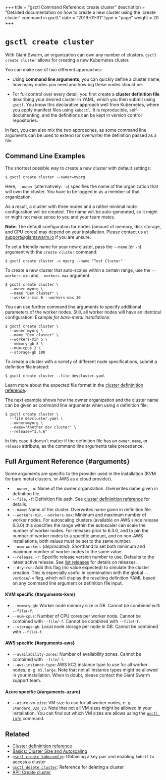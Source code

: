 +++
title = "gsctl Command Reference: create cluster"
description = "Detailed documentation on how to create a new cluster using the 'create cluster' command in gsctl."
date = "2019-01-31"
type = "page"
weight = 20
+++

# `gsctl create cluster`

With Giant Swarm, an organization can own any number of clusters. `gsctl create cluster` allows for creating a new Kubernetes cluster.

You can make use of two different approaches:

- Using **command line arguments**, you can quickly define a cluster name, how many nodes you need and how big these nodes should be.

- For full control over every detail, you first create a **cluster definition file** describing your desired cluster in YAML, which you then submit using `gsctl`. You know this declarative approach well from Kubernetes, where you apply manifest files using `kubectl`. It is reproducible, self-documenting, and the definitions can be kept in version control repositories.

In fact, you can also mix the two approaches, as some command line arguments can be used to extend (or overwrite) the definition passed as a file.


## Command Line Examples

The shortest possible way to create a new cluster with default settings:

```nohighlight
$ gsctl create cluster --owner=myorg
```

Here, `--owner` (alternatively: `-o`) specifies the name of the organization that will own the cluster.
You have to be logged in as a member of that organization.

As a result, a cluster with three nodes and a rather minimal node configuration will be created.
The name will be auto-generated, so it might or might not make sense to you and your team mates.

**Note:** The default configuration for nodes (amount of memory, disk storage, and CPU cores) may depend on your installation. Please contact us at support@giantswarm.io if you are unsure.

To set a friendly name for your new cluster, pass the `--name` (or `-n`) argument with the `create cluster` command:

```nohighlight
$ gsctl create cluster -o myorg --name "Test Cluster"
```

To create a new cluster that auto-scales within a certain range, use the `--workers-min` and `--workers-max` argument:

```nohighlight
$ gsctl create cluster \
  --owner myorg \
  --name "Dev cluster" \
  --workers-min 6 --workers-max 10
```

You can use further command line arguments to specify additional parameters of the worker nodes. Still, all worker nodes will have an identical configuration. Example *for bare-metal installations*:

```nohighlight
$ gsctl create cluster \
  --owner myorg \
  --name "Dev cluster" \
  --workers-min 5 \
  --memory-gb 8 \
  --num-cpus 2 \
  --storage-gb 100
```



To create a cluster with a variety of different node specifications, submit a definition file instead:

```nohighlight
$ gsctl create cluster --file devcluster.yaml
```

Learn more about the expected file format in the [cluster defininition reference](../../cluster-definition/).

The next example shows how the owner organization and the cluster name can be given as command line arguments when using a definition file:

```nohighlight
$ gsctl create cluster \
  --file devcluster.yaml \
  --owner=myorg \
  --name="Another dev cluster" \
  --release="1.4.6"
```

In this case it doesn't matter if the definition file has an `owner`, `name`, or `release` attribute, as the command line arguments take precedence.


## Full Argument Reference {#arguments}

Some arguments are specific to the provider used in the installation
(KVM for bare metal clusters, or AWS as a cloud provider).

- `--owner`, `-o`: Name of the owner organization. Overwrites name given in definition file.
- `--file`, `-f`: Definition file path. See [cluster defininition reference](../../cluster-definition/) for details.
- `--name`: Name of the cluster. Overwrites name given in definition file.
- `--workers-min`, `--workers-max`: Minimum and maximum number of worker nodes. For autoscaling clusters (available on AWS since release 6.3.0) this specifies the range within the autoscaler can scale the number of worker nodes. For releases prior to 6.3.0, and to pin the number of worker nodes to a specific amount, and on non-AWS installations, both values must be set to the same number.
- `--num-workers` (*deprecated*): Shorthand to set both minimum and maximum number of worker nodes to the same value.
- `--release`, `-r`: Specific release version number to use. Defaults to the latest active release. See [list releases](../list-releases/#definition) for details on releases.
- `--dry-run`: Add this flag (no value expected) to simulate the cluster creation. This is especially useful in combination with the global `--verbose`/`-v` flag, which will display the resulting definition YAML based on any command line argument or definition file input.

#### KVM specific {#arguments-kvm}

- `--memory-gb`: Worker node memory size in GB. Cannot be combined with `--file`/`-f`.
- `--num-cpus`: Number of CPU cores per worker node. Cannot be combined with `--file`/`-f`.
Cannot be combined with `--file`/`-f`.
- `--storage-gb`: Local node storage per node in GB. Cannot be combined with `--file`/`-f`.

#### AWS specific {#arguments-aws}

- `--availability-zones`: Number of availability zones. Cannot be combined with `--file`/`-f`.
- `--aws-instance-type`: AWS EC2 instance type to use for all worker nodes, e. g. `m5.large`.
Note that not all instance types might be allowed in your installation. When in doubt, please
contact the Giant Swarm support team.

#### Azure specific {#arguments-azure}

- `--azure-vm-size`: VM size to use for all worker nodes, e. g. `Standard_D2s_v3`.
Note that not all VM sizes might be allowed in your installation.
You can find out which VM sizes are allows using the [`gsctl info`](/reference/gsctl/info/) command.

## Related

- [Cluster defininition reference](/reference/cluster-definition/)
- [Basics: Cluster Size and Autoscaling](/basics/cluster-size-autoscaling/)
- [`gsctl create kubeconfig`](/reference/gsctl/create-kubeconfig/): Obtaining a key pair and enabling `kubctl` to access a cluster
- [`gsctl delete cluster`](/reference/gsctl/delete-cluster/): Reference for deleting a cluster
- [API: Create cluster](/api/#operation/addCluster)
